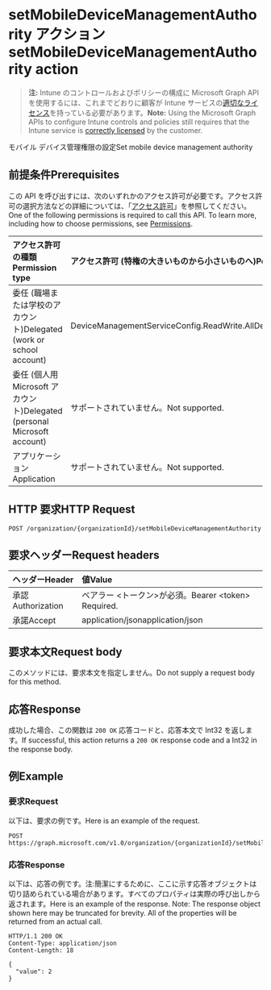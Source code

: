 # <a name="setmobiledevicemanagementauthority-action"></a><span data-ttu-id="d125d-101">setMobileDeviceManagementAuthority アクション</span><span class="sxs-lookup"><span data-stu-id="d125d-101">setMobileDeviceManagementAuthority action</span></span>

> <span data-ttu-id="d125d-102">**注:** Intune のコントロールおよびポリシーの構成に Microsoft Graph API を使用するには、これまでどおりに顧客が Intune サービスの[適切なライセンス](https://go.microsoft.com/fwlink/?linkid=839381)を持っている必要があります。</span><span class="sxs-lookup"><span data-stu-id="d125d-102">**Note:** Using the Microsoft Graph APIs to configure Intune controls and policies still requires that the Intune service is [correctly licensed](https://go.microsoft.com/fwlink/?linkid=839381) by the customer.</span></span>

<span data-ttu-id="d125d-103">モバイル デバイス管理権限の設定</span><span class="sxs-lookup"><span data-stu-id="d125d-103">Set mobile device management authority</span></span>
## <a name="prerequisites"></a><span data-ttu-id="d125d-104">前提条件</span><span class="sxs-lookup"><span data-stu-id="d125d-104">Prerequisites</span></span>
<span data-ttu-id="d125d-p101">この API を呼び出すには、次のいずれかのアクセス許可が必要です。アクセス許可の選択方法などの詳細については、「[アクセス許可](../../../concepts/permissions_reference.md)」を参照してください。</span><span class="sxs-lookup"><span data-stu-id="d125d-p101">One of the following permissions is required to call this API. To learn more, including how to choose permissions, see [Permissions](../../../concepts/permissions_reference.md).</span></span>

|<span data-ttu-id="d125d-107">アクセス許可の種類</span><span class="sxs-lookup"><span data-stu-id="d125d-107">Permission type</span></span>|<span data-ttu-id="d125d-108">アクセス許可 (特権の大きいものから小さいものへ)</span><span class="sxs-lookup"><span data-stu-id="d125d-108">Permissions (from most to least privileged)</span></span>|
|:---|:---|
|<span data-ttu-id="d125d-109">委任 (職場または学校のアカウント)</span><span class="sxs-lookup"><span data-stu-id="d125d-109">Delegated (work or school account)</span></span>|<span data-ttu-id="d125d-110">DeviceManagementServiceConfig.ReadWrite.All</span><span class="sxs-lookup"><span data-stu-id="d125d-110">DeviceManagementServiceConfig.ReadWrite.All</span></span>|
|<span data-ttu-id="d125d-111">委任 (個人用 Microsoft アカウント)</span><span class="sxs-lookup"><span data-stu-id="d125d-111">Delegated (personal Microsoft account)</span></span>|<span data-ttu-id="d125d-112">サポートされていません。</span><span class="sxs-lookup"><span data-stu-id="d125d-112">Not supported.</span></span>|
|<span data-ttu-id="d125d-113">アプリケーション</span><span class="sxs-lookup"><span data-stu-id="d125d-113">Application</span></span>|<span data-ttu-id="d125d-114">サポートされていません。</span><span class="sxs-lookup"><span data-stu-id="d125d-114">Not supported.</span></span>|

## <a name="http-request"></a><span data-ttu-id="d125d-115">HTTP 要求</span><span class="sxs-lookup"><span data-stu-id="d125d-115">HTTP Request</span></span>
<!-- {
  "blockType": "ignored"
}
-->
``` http
POST /organization/{organizationId}/setMobileDeviceManagementAuthority
```

## <a name="request-headers"></a><span data-ttu-id="d125d-116">要求ヘッダー</span><span class="sxs-lookup"><span data-stu-id="d125d-116">Request headers</span></span>
|<span data-ttu-id="d125d-117">ヘッダー</span><span class="sxs-lookup"><span data-stu-id="d125d-117">Header</span></span>|<span data-ttu-id="d125d-118">値</span><span class="sxs-lookup"><span data-stu-id="d125d-118">Value</span></span>|
|:---|:---|
|<span data-ttu-id="d125d-119">承認</span><span class="sxs-lookup"><span data-stu-id="d125d-119">Authorization</span></span>|<span data-ttu-id="d125d-120">ベアラー &lt;トークン&gt;が必須。</span><span class="sxs-lookup"><span data-stu-id="d125d-120">Bearer &lt;token&gt; Required.</span></span>|
|<span data-ttu-id="d125d-121">承諾</span><span class="sxs-lookup"><span data-stu-id="d125d-121">Accept</span></span>|<span data-ttu-id="d125d-122">application/json</span><span class="sxs-lookup"><span data-stu-id="d125d-122">application/json</span></span>|

## <a name="request-body"></a><span data-ttu-id="d125d-123">要求本文</span><span class="sxs-lookup"><span data-stu-id="d125d-123">Request body</span></span>
<span data-ttu-id="d125d-124">このメソッドには、要求本文を指定しません。</span><span class="sxs-lookup"><span data-stu-id="d125d-124">Do not supply a request body for this method.</span></span>

## <a name="response"></a><span data-ttu-id="d125d-125">応答</span><span class="sxs-lookup"><span data-stu-id="d125d-125">Response</span></span>
<span data-ttu-id="d125d-126">成功した場合、この関数は `200 OK` 応答コードと、応答本文で Int32 を返します。</span><span class="sxs-lookup"><span data-stu-id="d125d-126">If successful, this action returns a `200 OK` response code and a Int32 in the response body.</span></span>

## <a name="example"></a><span data-ttu-id="d125d-127">例</span><span class="sxs-lookup"><span data-stu-id="d125d-127">Example</span></span>
### <a name="request"></a><span data-ttu-id="d125d-128">要求</span><span class="sxs-lookup"><span data-stu-id="d125d-128">Request</span></span>
<span data-ttu-id="d125d-129">以下は、要求の例です。</span><span class="sxs-lookup"><span data-stu-id="d125d-129">Here is an example of the request.</span></span>
``` http
POST https://graph.microsoft.com/v1.0/organization/{organizationId}/setMobileDeviceManagementAuthority
```

### <a name="response"></a><span data-ttu-id="d125d-130">応答</span><span class="sxs-lookup"><span data-stu-id="d125d-130">Response</span></span>
<span data-ttu-id="d125d-p102">以下は、応答の例です。注:簡潔にするために、ここに示す応答オブジェクトは切り詰められている場合があります。すべてのプロパティは実際の呼び出しから返されます。</span><span class="sxs-lookup"><span data-stu-id="d125d-p102">Here is an example of the response. Note: The response object shown here may be truncated for brevity. All of the properties will be returned from an actual call.</span></span>
``` http
HTTP/1.1 200 OK
Content-Type: application/json
Content-Length: 18

{
  "value": 2
}
```




